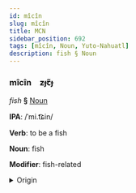 ```yaml
---
id: mîcîn
slug: mîcîn
title: MCN
sidebar_position: 692
tags: [mîcîn, Noun, Yuto-Nahuatl]
description: fish § Noun
---
```


### mîcîn&emsp;<span kind="abugida">ƶɟꞇ̃ɟ</span>

*fish* **§** [Noun](../../tags/Noun)

**IPA**: /ˈmi.t͡ɕin/

**Verb**: to be a fish

**Noun**: fish

**Modifier**: fish-related

<details>
    <summary>Origin</summary>
    Nahuatl michin [ˈmi.t͡ʃin]<br/>
    <em>Yuto-Nahuatl Language Family</em>
</details>